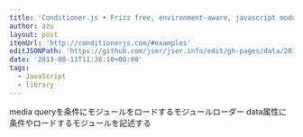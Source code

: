 ```yaml
---
title: 'Conditioner.js • Frizz free, environment-aware, javascript modules.'
author: azu
layout: post
itemUrl: 'http://conditionerjs.com/#examples'
editJSONPath: 'https://github.com/jser/jser.info/edit/gh-pages/data/2013/08/index.json'
date: '2013-08-11T11:38:10+00:00'
tags:
  - JavaScript
  - library
---
```

media queryを条件にモジュールをロードするモジュールローダー
data属性に条件やロードするモジュールを記述する
